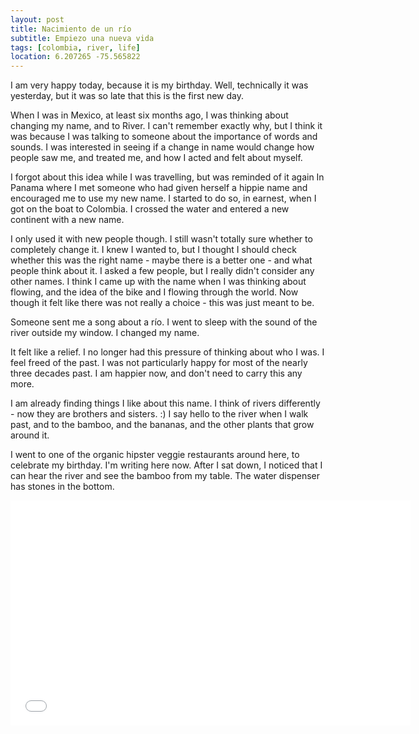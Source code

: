 ```yaml
---
layout: post
title: Nacimiento de un río
subtitle: Empiezo una nueva vida
tags: [colombia, river, life]
location: 6.207265 -75.565822
---
```


I am very happy today, because it is my birthday. Well, technically it was
yesterday, but it was so late that this is the first new day.

When I was in Mexico, at least six months ago, I was thinking about changing
my name, and to River. I can't remember exactly why, but I think it was
because I was talking to someone about the importance of words and sounds. I
was interested in seeing if a change in name would change how people saw me,
and treated me, and how I acted and felt about myself.

I forgot about this idea while I was travelling, but was reminded of it again
In Panama where I met someone who had given herself a hippie name and
encouraged me to use my new name. I started to do so, in earnest, when I got on
the boat to Colombia. I crossed the water and entered a new continent with a
new name.

I only used it with new people though. I still wasn't totally sure whether to
completely change it. I knew I wanted to, but I thought I should check whether
this was the right name - maybe there is a better one - and what people think
about it. I asked a few people, but I really didn't consider any other
names. I think I came up with the name when I was thinking about flowing, and
the idea of the bike and I flowing through the world. Now though it felt like
there was not really a choice - this was just meant to be.

Someone sent me a song about a río. I went to sleep with the sound of the
river outside my window. I changed my name.

It felt like a relief. I no longer had this pressure of thinking about who I
was. I feel freed of the past. I was not particularly happy for most of
the nearly three decades past. I am happier now, and don't need to carry this
any more.

I am already finding things I like about this name. I think of rivers
differently - now they are brothers and sisters. :) I say hello to the river
when I walk past, and to the bamboo, and the bananas, and the other plants
that grow around it.

I went to one of the organic hipster veggie restaurants around here, to
celebrate my birthday. I'm writing here now. After I sat down, I noticed that
I can hear the river and see the bamboo from my table. The water dispenser has
stones in the bottom.

<iframe width="640" height="360"
src="//www.youtube.com/embed/S6L9wccThyA?feature=player_detailpage"
frameborder="0" allowfullscreen></iframe>